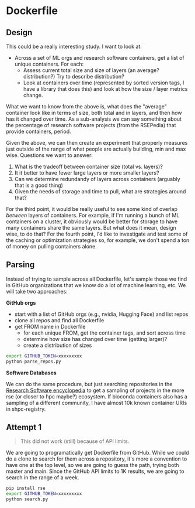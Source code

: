 # Dockerfile

## Design

This could be a really interesting study. I want to look at:

 - Across a set of ML orgs and research software containers, get a list of unique containers. For each:
   - Assess current total size and size of layers (an average? distribution?) Try to describe distribution?
   - Look at containers over time (represented by sorted version tags, I have a library that does this) and look at how the size / layer metrics change.
   
What we want to know from the above is, what does the "average" container look like in terms of size, both total and in layers, and then how has it changed over time. As a sub-analysis we can say something about the percentage of research software projects (from the RSEPedia) that provide containers, period.

Given the above, we can then create an experiment that properly measures just outside of the range of what people are actually building, min and max wise. Questions we want to answer:

1. What is the tradeoff between container size (total vs. layers)?
2. It it better to have fewer large layers or more smaller layers?
3. Can we determine redundandy of layers across containers (arguably that is a good thing)
4. Given the needs of storage and time to pull, what are strategies around that?

For the third point, it would be really useful to see some kind of overlap _between_ layers of containers. For example, if I'm running a bunch of ML containers on a cluster, it obviously would be better for storage to have many containers share the same layers. But what does it mean, design wise, to do that? For the fourth point, I'd like to investigate and test some of the caching or optimization strategies so, for example, we don't spend a ton of money on pulling containers alone.


## Parsing

Instead of trying to sample across all Dockerfile, let's sample those we find in GitHub organizations that we know do a lot of machine learning, etc. We will take two approaches:

**GitHub orgs**

- start with a list of GitHub orgs (e.g., nvidia, Hugging Face) and list repos
- clone all repos and find all Dockerfile
- get FROM name in Dockerfile
  - for each unique FROM, get the container tags, and sort across time
  - determine how size has changed over time (getting larger)?
  - create a distribution of sizes

```bash
export GITHUB_TOKEN=xxxxxxxxx
python parse_repos.py
```

**Software Databases**

We can do the same procedure, but just searching repositories in the [Research Software encyclopedia](https://rseng.github.io/software) to get a sampling of projects in the more rse (or closer to hpc maybe?) ecosystem. If bioconda containers also has a sampling of a different community, I have almost 10k known container URIs in shpc-registry.


## Attempt 1

> This did not work (still) because of API limits.

We are going to programatically get Dockerfile from GitHub. While we could do a clone to search for them across a repository, it's more a convention to have one at the top level, so we are going to guess the path, trying both master and main. Since the GitHub API limits to 1K results, we are going to search in the range of a week.

```bash
pip install rse
export GITHUB_TOKEN=xxxxxxxxx
python search.py
```


